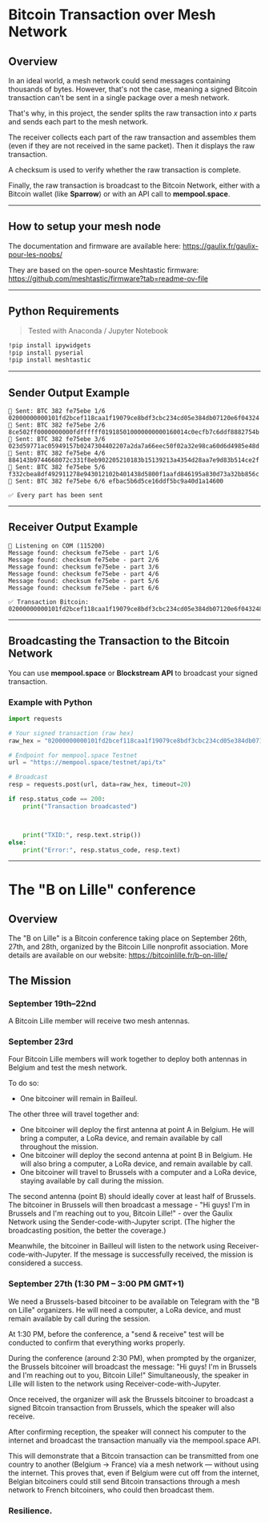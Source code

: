 # Bitcoin Transaction over Mesh Network

## Overview

In an ideal world, a mesh network could send messages containing thousands of bytes. However, that's not the case, meaning a signed Bitcoin transaction can't be sent in a single package over a mesh network.

That's why, in this project, the sender splits the raw transaction into *x* parts and sends each part to the mesh network.

The receiver collects each part of the raw transaction and assembles them (even if they are not received in the same packet). Then it displays the raw transaction.

A checksum is used to verify whether the raw transaction is complete.

Finally, the raw transaction is broadcast to the Bitcoin Network, either with a Bitcoin wallet (like **Sparrow**) or with an API call to **mempool.space**.

---

## How to setup your mesh node

The documentation and firmware are available here: https://gaulix.fr/gaulix-pour-les-noobs/

They are based on the open-source Meshtastic firmware: https://github.com/meshtastic/firmware?tab=readme-ov-file

---

## Python Requirements

> Tested with Anaconda / Jupyter Notebook

```bash
!pip install ipywidgets
!pip install pyserial
!pip install meshtastic
```

---

## Sender Output Example

```
📨 Sent: BTC 382 fe75ebe 1/6 02000000000101fd2bcef118caa1f19079ce8bdf3cbc234cd05e384db07120e6f04324
📨 Sent: BTC 382 fe75ebe 2/6 8ce502ff0000000000fdffffff019185010000000000160014c0ecfb7c6ddf8882754b
📨 Sent: BTC 382 fe75ebe 3/6 023d59771ac05949157b0247304402207a2da7a66eec50f02a32e98ca60d6d4985e48d
📨 Sent: BTC 382 fe75ebe 4/6 884143b9744668072c331f8eb902205210183b15139213a4354d28aa7e9d83b514ce2f
📨 Sent: BTC 382 fe75ebe 5/6 f332cbea8df492911278e943012102b401438d5800f1aafd846195a830d73a32bb856c
📨 Sent: BTC 382 fe75ebe 6/6 efbac5b6d5ce16ddf5bc9a40d1a14600

✅ Every part has been sent
```

---

## Receiver Output Example

```
📡 Listening on COM (115200)
Message found: checksum fe75ebe - part 1/6
Message found: checksum fe75ebe - part 2/6
Message found: checksum fe75ebe - part 3/6
Message found: checksum fe75ebe - part 4/6
Message found: checksum fe75ebe - part 5/6
Message found: checksum fe75ebe - part 6/6

✅ Transaction Bitcoin:
02000000000101fd2bcef118caa1f19079ce8bdf3cbc234cd05e384db07120e6f043248ce502ff0000000000fdffffff019185010000000000160014c0ecfb7c6ddf8882754b023d59771ac05949157b0247304402207a2da7a66eec50f02a32e98ca60d6d4985e48d884143b9744668072c331f8eb902205210183b15139213a4354d28aa7e9d83b514ce2ff332cbea8df492911278e943012102b401438d5800f1aafd846195a830d73a32bb856cefbac5b6d5ce16ddf5bc9a40d1a14600
```

---

## Broadcasting the Transaction to the Bitcoin Network

You can use **mempool.space** or **Blockstream API** to broadcast your signed transaction.

### Example with Python

```python
import requests

# Your signed transaction (raw hex)
raw_hex = "02000000000101fd2bcef118caa1f19079ce8bdf3cbc234cd05e384db07120e6f043248ce502ff0000000000fdffffff019185010000000000160014c0ecfb7c6ddf8882754b023d59771ac05949157b0247304402207a2da7a66eec50f02a32e98ca60d6d4985e48d884143b9744668072c331f8eb902205210183b15139213a4354d28aa7e9d83b514ce2ff332cbea8df492911278e943012102b401438d5800f1aafd846195a830d73a32bb856cefbac5b6d5ce16ddf5bc9a40d1a14600"

# Endpoint for mempool.space Testnet
url = "https://mempool.space/testnet/api/tx"

# Broadcast
resp = requests.post(url, data=raw_hex, timeout=20)

if resp.status_code == 200:
    print("Transaction broadcasted")



    print("TXID:", resp.text.strip())
else:
    print("Error:", resp.status_code, resp.text)
```

---

# The "B on Lille" conference

## Overview

The "B on Lille" is a Bitcoin conference taking place on September 26th, 27th, and 28th, organized by the Bitcoin Lille nonprofit association. More details are available on our website: https://bitcoinlille.fr/b-on-lille/

## The Mission

### September 19th–22nd
A Bitcoin Lille member will receive two mesh antennas.

### September 23rd
Four Bitcoin Lille members will work together to deploy both antennas in Belgium and test the mesh network.

To do so:
- One bitcoiner will remain in Bailleul.

The other three will travel together and:
- One bitcoiner will deploy the first antenna at point A in Belgium. He will bring a computer, a LoRa device, and remain available by call throughout the mission.
- One bitcoiner will deploy the second antenna at point B in Belgium. He will also bring a computer, a LoRa device, and remain available by call.
- One bitcoiner will travel to Brussels with a computer and a LoRa device, staying available by call during the mission.

The second antenna (point B) should ideally cover at least half of Brussels.
The bitcoiner in Brussels will then broadcast a message - "Hi guys! I'm in Brussels and I'm reaching out to you, Bitcoin Lille!" - over the Gaulix Network using the Sender-code-with-Jupyter script. (The higher the broadcasting position, the better the coverage.)

Meanwhile, the bitcoiner in Bailleul will listen to the network using Receiver-code-with-Jupyter. If the message is successfully received, the mission is considered a success.

### September 27th (1:30 PM – 3:00 PM GMT+1)
We need a Brussels-based bitcoiner to be available on Telegram with the "B on Lille" organizers. He will need a computer, a LoRa device, and must remain available by call during the session.

At 1:30 PM, before the conference, a "send & receive" test will be conducted to confirm that everything works properly.

During the conference (around 2:30 PM), when prompted by the organizer, the Brussels bitcoiner will broadcast the message: "Hi guys! I'm in Brussels and I'm reaching out to you, Bitcoin Lille!"
Simultaneously, the speaker in Lille will listen to the network using Receiver-code-with-Jupyter.

Once received, the organizer will ask the Brussels bitcoiner to broadcast a signed Bitcoin transaction from Brussels, which the speaker will also receive.

After confirming reception, the speaker will connect his computer to the internet and broadcast the transaction manually via the mempool.space API.

This will demonstrate that a Bitcoin transaction can be transmitted from one country to another (Belgium → France) via a mesh network — without using the internet.
This proves that, even if Belgium were cut off from the internet, Belgian bitcoiners could still send Bitcoin transactions through a mesh network to French bitcoiners, who could then broadcast them.

### Resilience.
